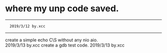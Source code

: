 # where my unp code saved.

---

      2019/3/12 by.xcc  
---
create a simple echo C\S without any nio aio.  
				2019/3/13 by.xcc
create a gdb test code.         2019/3/13 by.xcc
